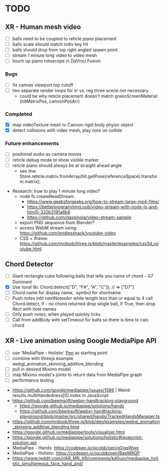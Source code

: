 # TODO

## XR - Human mesh video

- [ ] balls need to be coupled to reticle piano placement
- [ ] balls scale should match indiv key hit
- [ ] balls should drop from top right angled spawn point
- [ ] stream 1 minute long video to video mesh
- [ ] touch up piano rotoscope in DaVinci Fusion

### Bugs 

- [ ] fix canvas viewport top cutoff
- [ ] two separate render loops for xr vs. reg three scene not necessary
  - could be why reticle placement doesn't match greenScreenMaterial (hitMatrixPos, cannonPosArr)

### Completed

- [x] map videoTexture mesh to Cannon rigid body physic object
- [x] detect collisions with video mesh, play note on collide

### Future enhancements

- [ ] positional audio as camera moves
- [ ] reticle debug mode to show visible marker
- [ ] reticle piano should always be at straight ahead angle
    - see line: Store.reticle.matrix.fromArray(hit.getPose(referenceSpace).transform.matrix);

- Research: how to play 1 minute long video? 
  - node fs.createReadStream
    - https://www.geeksforgeeks.org/how-to-stream-large-mp4-files/
    - https://betterprogramming.pub/video-stream-with-node-js-and-html5-320b3191a6b6
    - https://github.com/daspinola/video-stream-sample
  - export PNG sequence from Blender?
  - access WebM stream using: https://github.com/endlesshack/youtube-video
  - CSS + iframe: https://github.com/mrdoob/three.js/blob/master/examples/css3d_youtube.html

## Chord Detector
- [ ] Giant rectangle cube following balls that tells you name of chord - G7 Dominant
- [x] Use tonal lib: Chord.detect(["D", "F#", "A", "C"]); // => ["D7"]
- [ ] Chord.name for display name, .symbol for shortname
- [ ] Push notes into nextNotesArr while length less than or equal to 4 call Chord.detect, if - no chord returned drop single ball, if True, then drop Rect with note names
- [ ] Only push notes, when played quickly ticks
- [ ] Call from addBody with setTimeout for balls so there is time to calc chord

## XR - Live animation using Google MediaPipe API

- [ ] use 'MediaPipe - Holistic' [Pen](https://codepen.io/sjcobb/pen/BapMRQP) as starting point
- [ ] combine with threejs example webgl_animation_skinning_additive_blending
- [ ] pull in desired Miximo model
- [ ] map Miximo model's joints to return data from MediaPipe graph
- [ ] performance testing

- https://github.com/google/mediapipe/issues/1586 | Weird results.multiHandedness[0].index in JavaScript
- https://github.com/beemsoft/webxr-handtracking-playground
  - https://google.github.io/mediapipe/solutions/hands
  - https://github.com/beemsoft/webxr-handtracking-playground/blob/master/src/shared/hands/TrackedHandsManager.ts
- https://github.com/mrdoob/three.js/blob/dev/examples/webgl_animation_skinning_additive_blending.html
- https://google.github.io/mediapipe/tools/visualizer.html
-  https://google.github.io/mediapipe/solutions/holistic#javascript-solution-api
- MediaPipe - Hands: https://codepen.io/sjcobb/pen/gOgqWwe
- MediaPipe - Holistic: https://codepen.io/sjcobb/pen/BapMRQP
- https://www.reddit.com/r/AR_MR_XR/comments/kd0uxv/mediapipe_holistic_simultaneous_face_hand_and/